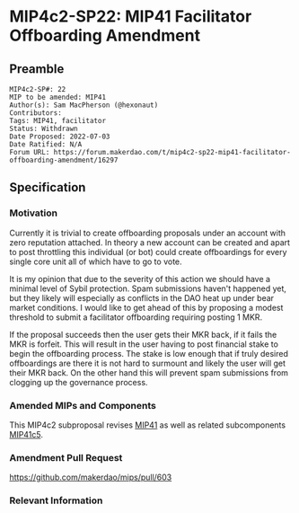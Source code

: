 # MIP4c2-SP22: MIP41 Facilitator Offboarding Amendment

## Preamble

```
MIP4c2-SP#: 22
MIP to be amended: MIP41
Author(s): Sam MacPherson (@hexonaut)
Contributors:
Tags: MIP41, facilitator
Status: Withdrawn
Date Proposed: 2022-07-03
Date Ratified: N/A
Forum URL: https://forum.makerdao.com/t/mip4c2-sp22-mip41-facilitator-offboarding-amendment/16297
```

## Specification

### Motivation

Currently it is trivial to create offboarding proposals under an account with zero reputation attached. In theory a new account can be created and apart to post throttling this individual (or bot) could create offboardings for every single core unit all of which have to go to vote.

It is my opinion that due to the severity of this action we should have a minimal level of Sybil protection. Spam submissions haven't happened yet, but they likely will especially as conflicts in the DAO heat up under bear market conditions. I would like to get ahead of this by proposing a modest threshold to submit a facilitator offboarding requiring posting 1 MKR.

If the proposal succeeds then the user gets their MKR back, if it fails the MKR is forfeit. This will result in the user having to post financial stake to begin the offboarding process. The stake is low enough that if truly desired offboardings are there it is not hard to surmount and likely the user will get their MKR back. On the other hand this will prevent spam submissions from clogging up the governance process.

### Amended MIPs and Components

This MIP4c2 subproposal revises [MIP41](https://mips.makerdao.com/mips/details/MIP41) as well as related subcomponents [MIP41c5](https://mips.makerdao.com/mips/details/MIP41#MIP41c5).

### Amendment Pull Request

https://github.com/makerdao/mips/pull/603

### Relevant Information
